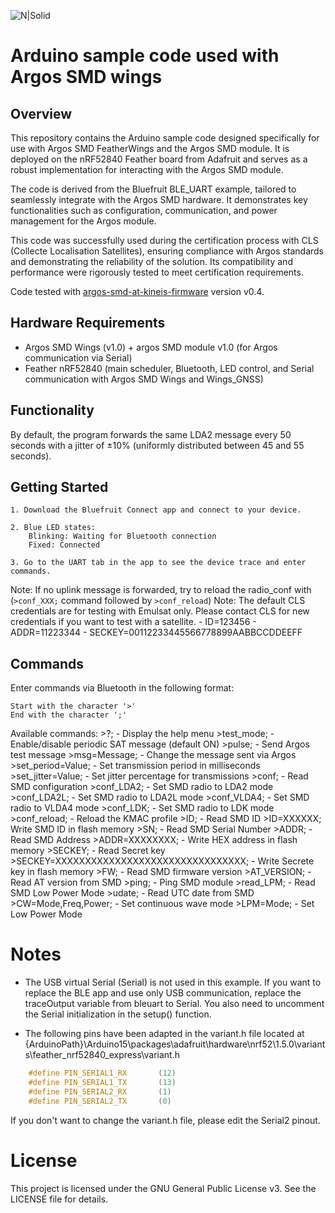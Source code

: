![N|Solid](https://arribada.org/wp-content/uploads/2022/01/arribada_web_logo_g.svg)
# Arduino sample code used with Argos SMD wings

## Overview
This repository contains the Arduino sample code designed specifically for use with Argos SMD FeatherWings and the Argos SMD module. It is deployed on the nRF52840 Feather board from Adafruit and serves as a robust implementation for interacting with the Argos SMD module.

The code is derived from the Bluefruit BLE_UART example, tailored to seamlessly integrate with the Argos SMD hardware. It demonstrates key functionalities such as configuration, communication, and power management for the Argos module.

This code was successfully used during the certification process with CLS (Collecte Localisation Satellites), ensuring compliance with Argos standards and demonstrating the reliability of the solution. Its compatibility and performance were rigorously tested to meet certification requirements.

Code tested with [argos-smd-at-kineis-firmware](https://github.com/arribada/argos-smd-at-kineis-firmware) version v0.4.

## Hardware Requirements

- Argos SMD Wings (v1.0) + argos SMD module v1.0 (for Argos communication via Serial)
- Feather nRF52840 (main scheduler, Bluetooth, LED control, and Serial communication with Argos SMD Wings and Wings_GNSS)

## Functionality

By default, the program forwards the same LDA2 message every 50 seconds with a jitter of ±10% (uniformly distributed between 45 and 55 seconds).

## Getting Started

    1. Download the Bluefruit Connect app and connect to your device.

    2. Blue LED states:
        Blinking: Waiting for Bluetooth connection
        Fixed: Connected

    3. Go to the UART tab in the app to see the device trace and enter commands.
	
Note: If no uplink message is forwarded, try to reload the radio_conf with (`>conf_XXX;` command followed by `>conf_reload`)
Note: The default CLS credentials are for testing with Emulsat only. Please contact CLS for new credentials if you want to test with a satellite.
	- ID=123456
	- ADDR=11223344
	- SECKEY=00112233445566778899AABBCCDDEEFF

## Commands

Enter commands via Bluetooth in the following format:

    Start with the character '>'
    End with the character ';'

Available commands:
    >?; - Display the help menu
    >test_mode; - Enable/disable periodic SAT message (default ON)
    >pulse; - Send Argos test message
    >msg=Message; - Change the message sent via Argos
    >set_period=Value; - Set transmission period in milliseconds
    >set_jitter=Value; - Set jitter percentage for transmissions
    >conf; - Read SMD configuration
    >conf_LDA2; - Set SMD radio to LDA2 mode
    >conf_LDA2L; - Set SMD radio to LDA2L mode
    >conf_VLDA4; - Set SMD radio to VLDA4 mode
    >conf_LDK; - Set SMD radio to LDK mode
    >conf_reload; - Reload the KMAC profile
    >ID; - Read SMD ID
	>ID=XXXXXX; Write SMD ID in flash memory
    >SN; - Read SMD Serial Number
    >ADDR; - Read SMD Address
	>ADDR=XXXXXXXX; - Write HEX address in flash memory
	>SECKEY; - Read Secret key
	>SECKEY=XXXXXXXXXXXXXXXXXXXXXXXXXXXXXXXX; - Write Secrete key in flash memory
    >FW; - Read SMD firmware version
    >AT_VERSION; - Read AT version from SMD
    >ping; - Ping SMD module
    >read_LPM; - Read SMD Low Power Mode
    >udate; - Read UTC date from SMD
    >CW=Mode,Freq,Power; - Set continuous wave mode
    >LPM=Mode; - Set Low Power Mode


# Notes

- The USB virtual Serial (Serial) is not used in this example. If you want to replace the BLE app and use only USB communication, replace the traceOutput variable from bleuart to Serial. You also need to uncomment the Serial initialization in the setup() function.

- The following pins have been adapted in the variant.h file located at {ArduinoPath}\Arduino15\packages\adafruit\hardware\nrf52\1.5.0\variants\feather_nrf52840_express\variant.h

```cpp
    #define PIN_SERIAL1_RX       (12)
    #define PIN_SERIAL1_TX       (13)
    #define PIN_SERIAL2_RX       (1)
    #define PIN_SERIAL2_TX       (0)
```
If you don't want to change the variant.h file, please edit the Serial2 pinout.

# License

This project is licensed under the GNU General Public License v3. See the LICENSE file for details.
